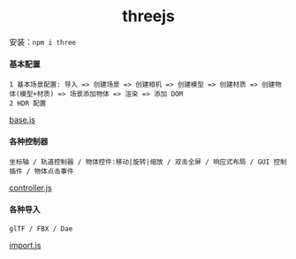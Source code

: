 # <center>threejs</center>

安装：`npm i three`

#### 基本配置

```
1 基本场景配置: 导入 => 创建场景 => 创建相机 => 创建模型 => 创建材质 => 创建物体(模型+材质) => 场景添加物体 => 渲染 => 添加 DOM
2 HDR 配置
```

[base.js](./base.js)

#### 各种控制器

```
坐标轴 / 轨道控制器 / 物体控件:移动|旋转|缩放 / 双击全屏 / 响应式布局 / GUI 控制插件 / 物体点击事件
```

[controller.js](./controller.js)

#### 各种导入

```
glTF / FBX / Dae
```

[import.js](./import.js)
